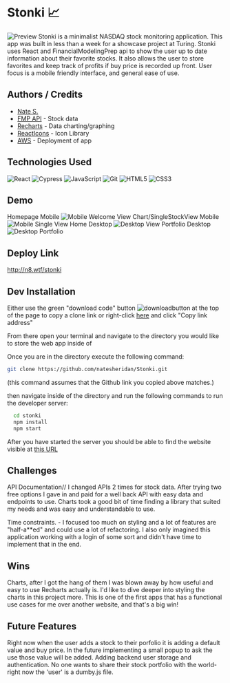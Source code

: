 


# Stonki 📈
![Preview](https://i.imgur.com/owVov9Y.png)
Stonki is a minimalist NASDAQ stock monitoring application. This app was built in less than a week for a showcase project at Turing. Stonki uses React and FinancialModelingPrep api to show the user up to date information about their favorite stocks. It also allows the user to store favorites and keep track of profits if buy price is recorded up front. User focus is a mobile friendly interface, and general ease of use.


## Authors / Credits
- [Nate S.](https://www.github.com/natesheridan)
- [FMP API](https://site.financialmodelingprep.com/) - Stock data
- [Recharts](https://recharts.org/en-US/) - Data charting/graphing
- [ReactIcons](https://react-icons.github.io/react-icons/) - Icon Library
- [AWS](https://aws.amazon.com/) - Deployment of app


## Technologies Used
 <img alt="React" src="https://img.shields.io/badge/react%20-%2320232a.svg?&style=for-the-badge&logo=react&logoColor=%2361DAFB"/>
<img alt="Cypress" src='https://img.shields.io/badge/cypress%20-%23404d59.svg?&style=for-the-badge&logo=Cypress&logoColor=white'/>
<img alt="JavaScript" src="https://img.shields.io/badge/javascript%20-%23323330.svg?&style=for-the-badge&logo=javascript&logoColor=%23F7DF1E"/>
<img alt="Git" src="https://img.shields.io/badge/git%20-%23F05033.svg?&style=for-the-badge&logo=git&logoColor=white"/>
<img alt="HTML5" src="https://img.shields.io/badge/html5%20-%23E34F26.svg?&style=for-the-badge&logo=html5&logoColor=white"/>
<img alt="CSS3" src="https://img.shields.io/badge/css3%20-%231572B6.svg?&style=for-the-badge&logo=css3&logoColor=white"/>


## Demo
Homepage  Mobile
![Mobile Welcome View](https://i.imgur.com/JP8ZPkX.png)
Chart/SingleStockView Mobile
![Mobile Single View](https://i.imgur.com/owVov9Y.png)
Home Desktop
![Desktop View](https://i.imgur.com/oXhrcHq.png)
Portfolio Desktop
![Desktop Portfolio](https://i.imgur.com/GkfK2pU.png)
## Deploy Link
http://n8.wtf/stonki
## Dev Installation

Either use the green "download code" button ![downloadbutton](https://imgur.com/lYy4FVP.png) at the top of the page to copy a clone link or right-click [here](https://github.com/natesheridan/Stonki.git) and click "Copy link address"

From there open your terminal and navigate to the directory you would like to store the web app inside of

Once you are in the directory execute the following command:

```bash
git clone https://github.com/natesheridan/Stonki.git
```
(this command assumes that the Github link you copied above matches.)

then navigate inside of the directory and run the following commands to run the developer server:

```bash
  cd stonki
  npm install
  npm start
```
After you have started the server you should be able to find the website visible at [this URL](http://localhost:3000)

## Challenges
API Documentation// I changed APIs 2 times for stock data. After trying two free options I gave in and paid for a well back API with easy data and endpoints to use.
Charts took a good bit of time finding a library that suited my needs and was easy and understandable to use.

Time constraints. - I focused too much on styling and a lot of features are "half-a**ed" and could use a lot of refactoring. I also only imagined this application working with a login of some sort and didn't have time to implement that in the end.

## Wins
Charts, after I got the hang of them I was blown away by how useful and easy to use Recharts actually is. I'd like to dive deeper into styling the charts in this project more.
This is one of the first apps that has a functional use cases for me over another website, and that's a big win!
## Future Features
Right now when the user adds a stock to their porfolio it is adding a default value and buy price. In the future implementing a small popup to ask the use those value will be added.
Adding backend user storage and authentication. No one wants to share their stock portfolio with the world- right now the 'user' is a dumby.js file.
